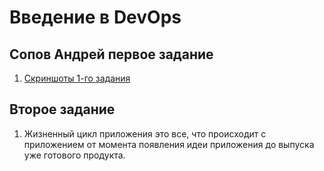 # Введение в DevOps

##  Сопов Андрей первое задание 

1. [Скриншоты 1-го задания](https://disk.yandex.ru/d/NdLRSbP9V-wB7A)

## Второе задание

1. Жизненный цикл приложения это все, что происходит с приложением от момента появления идеи приложения до выпуска уже готового продукта.
